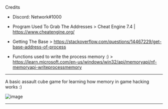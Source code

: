 
Credits

*	Discord: Network#1000

*	Program Used To Grab The Addresses > Cheat Engine 7.4 | https://www.cheatengine.org/
	
*	Getting The Base > https://stackoverflow.com/questions/14467229/get-base-address-of-process

*	Functions used to write the process memory :) > https://learn.microsoft.com/en-us/windows/win32/api/memoryapi/nf-memoryapi-writeprocessmemory


------ ------------------------------------------------------------------- ------

A basic assault cube game for learning how memory in game hacking works :)


![image](https://user-images.githubusercontent.com/95110728/216004759-0bcdec37-7ec7-4658-8e8b-01496ee0d6c1.png)

------ ------------------------------------------------------------------- ------
